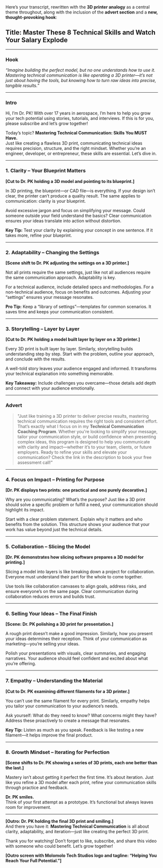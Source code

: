 Here’s your transcript, rewritten with the **3D printer analogy** as a central theme throughout, along with the inclusion of the **advert section** and a **new, thought-provoking hook**:
## Title: **Master These 8 Technical Skills and Watch Your Salary Explode**
---

### **Hook**  
*“Imagine building the perfect model, but no one understands how to use it. Mastering technical communication is like operating a 3D printer—it’s not just about having the tools, but knowing how to turn raw ideas into precise, tangible results.”*  

---

### **Intro**  
Hi, I’m Dr. PK! With over 17 years in aerospace, I’m here to help you grow your tech potential using stories, tutorials, and interviews. If this is for you, please subscribe and let’s grow together!  

Today’s topic? **Mastering Technical Communication: Skills You MUST Have.**  
Just like creating a flawless 3D print, communicating technical ideas requires precision, structure, and the right mindset. Whether you’re an engineer, developer, or entrepreneur, these skills are essential. Let’s dive in.  

---

### **1. Clarity – Your Blueprint Matters**  
**[Cut to Dr. PK holding a 3D model and pointing to its blueprint.]**  

In 3D printing, the blueprint—or CAD file—is everything. If your design isn’t clear, the printer can’t produce a quality result. The same applies to communication: clarity is your blueprint.  

Avoid excessive jargon and focus on simplifying your message. Could someone outside your field understand the basics? Clear communication ensures your ideas translate into action without distortion.  

**Key Tip:** Test your clarity by explaining your concept in one sentence. If it takes more, refine your blueprint.  

---

### **2. Adaptability – Changing the Settings**  
**[Scene shift to Dr. PK adjusting the settings on a 3D printer.]**  

Not all prints require the same settings, just like not all audiences require the same communication approach. Adaptability is key.  

For a technical audience, include detailed specs and methodologies. For a non-technical audience, focus on benefits and outcomes. Adjusting your “settings” ensures your message resonates.  

**Pro Tip:** Keep a “library of settings”—templates for common scenarios. It saves time and keeps your communication consistent.  

---

### **3. Storytelling – Layer by Layer**  
**[Cut to Dr. PK holding a model built layer by layer on a 3D printer.]**  

Every 3D print is built layer by layer. Similarly, storytelling builds understanding step by step. Start with the problem, outline your approach, and conclude with the results.  

A well-told story leaves your audience engaged and informed. It transforms your technical explanation into something memorable.  

**Key Takeaway:** Include challenges you overcame—those details add depth and connect with your audience emotionally.  

---

### **Advert**
> "Just like training a 3D printer to deliver precise results, mastering technical communication requires the right tools and consistent effort. That’s exactly what I focus on in my **Technical Communication Coaching Program**. Whether you're looking to simplify your message, tailor your communication style, or build confidence when presenting complex ideas, this program is designed to help you communicate with clarity and impact—whether it’s to your team, clients, or future employers. Ready to refine your skills and elevate your communication? Check the link in the description to book your free assessment call!"

---

### **4. Focus on Impact – Printing for Purpose**  
**[Dr. PK displays two prints: one practical and one purely decorative.]**  

Why are you communicating? What’s the purpose? Just like a 3D print should solve a specific problem or fulfill a need, your communication should highlight its impact.  

Start with a clear problem statement. Explain why it matters and who benefits from the solution. This structure shows your audience that your work has value beyond just the technical details.  

---

### **5. Collaboration – Slicing the Model**  
**[Dr. PK demonstrates how slicing software prepares a 3D model for printing.]**  

Slicing a model into layers is like breaking down a project for collaboration. Everyone must understand their part for the whole to come together.  

Use tools like collaboration canvases to align goals, address risks, and ensure everyone’s on the same page. Clear communication during collaboration reduces errors and builds trust.  

---

### **6. Selling Your Ideas – The Final Finish**  
**[Scene: Dr. PK polishing a 3D print for presentation.]**  

A rough print doesn’t make a good impression. Similarly, how you present your ideas determines their reception. Think of your communication as marketing—you’re selling your ideas.  

Polish your presentations with visuals, clear summaries, and engaging narratives. Your audience should feel confident and excited about what you’re offering.  

---

### **7. Empathy – Understanding the Material**  
**[Cut to Dr. PK examining different filaments for a 3D printer.]**  

You can’t use the same filament for every print. Similarly, empathy helps you tailor your communication to your audience’s needs.  

Ask yourself: What do they need to know? What concerns might they have? Address these proactively to create a message that resonates.  

**Key Tip:** Listen as much as you speak. Feedback is like testing a new filament—it helps improve the final product.  

---

### **8. Growth Mindset – Iterating for Perfection**  
**[Scene shifts to Dr. PK showing a series of 3D prints, each one better than the last.]**  

Mastery isn’t about getting it perfect the first time. It’s about iteration. Just like you refine a 3D model after each print, refine your communication skills through practice and feedback.  

**Dr. PK smiles.**  
Think of your first attempt as a prototype. It’s functional but always leaves room for improvement.  

---

**[Outro: Dr. PK holding the final 3D print and smiling.]**  
And there you have it: **Mastering Technical Communication** is all about clarity, adaptability, and iteration—just like creating the perfect 3D print.  

Thank you for watching! Don’t forget to like, subscribe, and share this video with someone who could benefit. Let’s grow together!  

**[Outro screen with Molomolo Tech Studios logo and tagline: “Helping You Reach Your Full Potential.”]**  

